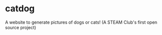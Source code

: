 # catdog
A website to generate pictures of dogs or cats! (A STEAM Club's first open source project)
